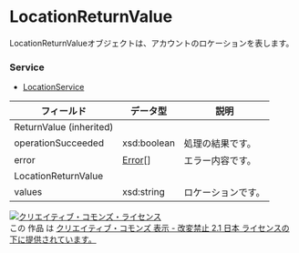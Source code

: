 # LocationReturnValue
LocationReturnValueオブジェクトは、アカウントのロケーションを表します。
### Service
+ [LocationService](../services/LocationService.md)

| フィールド | データ型 | 説明 | 
|---|---|---|
| ReturnValue (inherited)|||
| operationSucceeded| xsd:boolean| 処理の結果です。 |
| error| <a href="./Error.md"><span>Error</span></a>[]| エラー内容です。 |
| LocationReturnValue|||
| values| xsd:string| ロケーションです。 |
<a rel="license" href="http://creativecommons.org/licenses/by-nd/2.1/jp/"><img alt="クリエイティブ・コモンズ・ライセンス" style="border-width:0" src="https://i.creativecommons.org/l/by-nd/2.1/jp/88x31.png" /></a><br />この 作品 は <a rel="license" href="http://creativecommons.org/licenses/by-nd/2.1/jp/">クリエイティブ・コモンズ 表示 - 改変禁止 2.1 日本 ライセンスの下に提供されています。</a>
